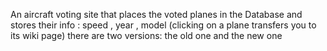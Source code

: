 An aircraft voting site that places the voted planes in the Database and stores their info : speed , year , model (clicking on a plane transfers you to its wiki page) there are two versions: the old one and the new one
